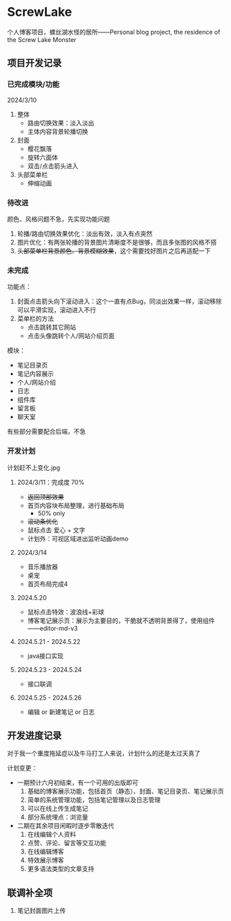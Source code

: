 # ScrewLake

个人博客项目，螺丝湖水怪的居所——Personal blog project, the residence of the Screw Lake Monster

## 项目开发记录

### 已完成模块/功能

2024/3/10

1. 整体
   - 路由切换效果：淡入淡出
   - 主体内容背景轮播切换
2. 封面
   - 樱花飘落
   - 旋转六面体
   - 双击/点击箭头进入
3. 头部菜单栏
   - 伸缩动画

### 待改进

颜色、风格问题不急，先实现功能问题

1. 轮播/路由切换效果优化：淡出有效，淡入有点突然
2. 图片优化：有两张轮播的背景图片清晰度不是很够，而且多张图的风格不搭
3. ~~头部菜单栏背景颜色、背景模糊效果~~，这个需要找好图片之后再适配一下

### 未完成

功能点：

1. 封面点击箭头向下滚动进入：这个一直有点Bug，同淡出效果一样，滚动移除可以平滑实现，滚动进入不行
2. 菜单栏的方法
   - 点击跳转其它网站
   - 点击头像跳转个人/网站介绍页面

模块：

- 笔记目录页
- 笔记内容展示
- 个人/网站介绍
- 日志
- 组件库
- 留言板
- 聊天室

有些部分需要配合后端，不急

### 开发计划

计划赶不上变化.jpg

1. 2024/3/11：完成度 70%
   - ~~返回顶部效果~~
   - 首页内容块布局整理，进行基础布局
     - 50% only
   - ~~滚动条优化~~
   - 鼠标点击 爱心 + 文字
   - 计划外：可视区域进出监听动画demo
2. 2024/3/14
   - 音乐播放器
   - 桌宠
   - 首页布局完成4


1. 2024.5.20
   - 鼠标点击特效：波浪线+彩球
   - 博客笔记展示页：展示为主要目的，干脆就不透明背景得了，使用组件——editor-md-v3
2. 2024.5.21 - 2024.5.22
   - java接口实现
3. 2024.5.23 - 2024.5.24
   - 接口联调
4. 2024.5.25 - 2024.5.26
   - 编辑 or 新建笔记 or 日志
   
## 开发进度记录

对于我一个重度拖延症以及牛马打工人来说，计划什么的还是太过天真了

计划变更：

- 一期预计六月初结束，有一个可用的出版即可
  1. 基础的博客展示功能，包括首页（静态）、封面、笔记目录页、笔记展示页
  2. 简单的系统管理功能，包括笔记管理以及日志管理
  3. 可以在线上传生成笔记
  4. 部分系统埋点：浏览量
- 二期在其余项目闲暇时逐步零散迭代
  1. 在线编辑个人资料
  2. 点赞、评论、留言等交互功能
  3. 在线编辑博客
  4. 特效展示博客
  5. 更多语法类型的文章支持

## 联调补全项

1. 笔记封面图片上传